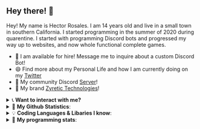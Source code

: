 ## Hey there! 👋 

Hey! My name is Hector Rosales. I am 14 years old and live in a small town in southern California. I started programming in the summer of 2020 during quarentine. I started with programming Discord bots and progressed my way up to websites, and now whole functional complete games. 

- 🤝 I am available for hire! Message me to inquire about a custom Discord Bot!
- 😄 Find more about my Personal Life and how I am currently doing on my [Twitter](https://twitter.com/ZeekzTheKing)
- 👥 My community Discord [Server](https://discord.gg/3rTTbGbsQG)!
- 👥 My brand [Zyretic Technologies](https://zyretic.com)!

<details>
<summary>📞 <b>Want to interact with me?</b></summary>

<p align = "center">

  [<img src ="https://img.shields.io/badge/discord-%237289DA.svg?&style=for-the-badge&logo=discord&logoColor=white2">](https://discord.gg/3rTTbGbsQG)
  [<img src = "https://img.shields.io/badge/instagram-%23E4405F.svg?&style=for-the-badge&logo=instagram&logoColor=white">](https://www.instagram.com/nataliaismines/)
   [<img src = "https://img.shields.io/badge/youtube-%23FF0000.svg?&style=for-the-badge&logo=youtube&logoColor=white">](https://www.youtube.com/channel/UCBTJpuhHTPxHq0A31taNp4A)
  [<img src="https://img.shields.io/badge/twitter-%231DA1F2.svg?&style=for-the-badge&logo=twitter&logoColor=white" />](https://twitter.com/ZeekzTheKing) 
</p>

</details>

<details>
 <summary>🎨 <b>My Github Statistics</b>: </summary>
<p align = "center">
  <img src = "https://github-readme-stats.vercel.app/api?username=ZeekzDev&show_icons=true&theme=onedark">
</p>


</details>

<details>
<summary>💡 <b>Coding Languages & Libaries I know</b>:</summary>

<p align = "left">

- discord.js
- JavaScript
- Java (MC Plugins)
- HTML
- C#
- C++
- Mongoose (MongoDB)
- discord.py

</p>

</details>

<details> 
 <summary>🤖 <b>My programming stats</b>: </summary>
<br>
<!--START_SECTION:waka-->




<!--END_SECTION:waka-->
</details>






